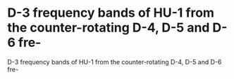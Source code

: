 # D-3 frequency bands of HU-1 from the counter-rotating D-4, D-5 and D-6 fre-

D-3 frequency bands of HU-1 from the counter-rotating D-4, D-5 and D-6 fre-